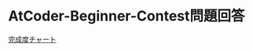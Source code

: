# AtCoder-Beginner-Contest問題回答
[完成度チャート](https://kenkoooo.com/atcoder/#/user/Hirokidesuga?userPageTab=AtCoder+Pie+Charts)
